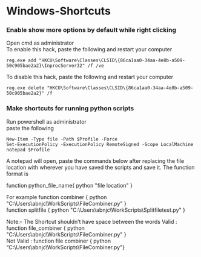 # Windows-Shortcuts


### Enable show more options by default while right clicking
Open cmd as administrator <br>
To enable this hack, paste the following and restart your computer
```
reg.exe add "HKCU\Software\Classes\CLSID\{86ca1aa0-34aa-4e8b-a509-50c905bae2a2}\InprocServer32" /f /ve
```
To disable this hack, paste the following and restart your computer
```
reg.exe delete "HKCU\Software\Classes\CLSID\{86ca1aa0-34aa-4e8b-a509-50c905bae2a2}" /f
```


### Make shortcuts for running python scripts
Run powershell as administrator <br>
paste the following
```
New-Item -Type file -Path $Profile -Force
Set-ExecutionPolicy -ExecutionPolicy RemoteSigned -Scope LocalMachine
notepad $Profile
```


A notepad will open, paste the commands below after replacing the file location with wherever you have saved the scripts and save it.
The function format is

function python_file_name{ python "file location" }

For example
	function combiner { python "C:\Users\abnjc\WorkScripts\FileCombiner.py" }   
	function splitfile { python "C:\Users\abnjc\WorkScripts\Splitfiletest.py" } 

Note:- The Shortcut shouldn’t have space between the words
Valid : function file_combiner { python "C:\Users\abnjc\WorkScripts\FileCombiner.py" }   
Not Valid : function file combiner { python “C:\Users\abnjc\WorkScripts\FileCombiner.py"}
